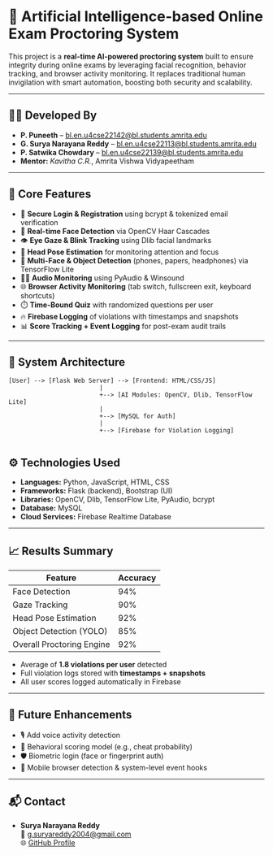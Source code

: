 # 🧠 Artificial Intelligence-based Online Exam Proctoring System

This project is a **real-time AI-powered proctoring system** built to ensure integrity during online exams by leveraging facial recognition, behavior tracking, and browser activity monitoring. It replaces traditional human invigilation with smart automation, boosting both security and scalability.

---

## 👨‍💻 Developed By

- **P. Puneeth** – bl.en.u4cse22142@bl.students.amrita.edu  
- **G. Surya Narayana Reddy** – bl.en.u4cse22113@bl.students.amrita.edu  
- **P. Satwika Chowdary** – bl.en.u4cse22139@bl.students.amrita.edu  
- **Mentor:** *Kavitha C.R.*, Amrita Vishwa Vidyapeetham

---

## 🎯 Core Features

- 🔐 **Secure Login & Registration** using bcrypt & tokenized email verification
- 🎥 **Real-time Face Detection** via OpenCV Haar Cascades
- 👁️ **Eye Gaze & Blink Tracking** using Dlib facial landmarks
- 📐 **Head Pose Estimation** for monitoring attention and focus
- 📸 **Multi-Face & Object Detection** (phones, papers, headphones) via TensorFlow Lite
- 🧏‍♂️ **Audio Monitoring** using PyAudio & Winsound
- 🌐 **Browser Activity Monitoring** (tab switch, fullscreen exit, keyboard shortcuts)
- ⏱️ **Time-Bound Quiz** with randomized questions per user
- 🔥 **Firebase Logging** of violations with timestamps and snapshots
- 📊 **Score Tracking + Event Logging** for post-exam audit trails

---

## 🧱 System Architecture

```plaintext
[User] --> [Flask Web Server] --> [Frontend: HTML/CSS/JS]
                         |
                         +--> [AI Modules: OpenCV, Dlib, TensorFlow Lite]
                         |
                         +--> [MySQL for Auth]
                         |
                         +--> [Firebase for Violation Logging]


```

## ⚙️ Technologies Used

- **Languages:** Python, JavaScript, HTML, CSS  
- **Frameworks:** Flask (backend), Bootstrap (UI)  
- **Libraries:** OpenCV, Dlib, TensorFlow Lite, PyAudio, bcrypt  
- **Database:** MySQL  
- **Cloud Services:** Firebase Realtime Database  

---

## 📈 Results Summary

| Feature                   | Accuracy |
|---------------------------|----------|
| Face Detection            | 94%      |
| Gaze Tracking             | 90%      |
| Head Pose Estimation      | 92%      |
| Object Detection (YOLO)   | 85%      |
| Overall Proctoring Engine | 92%      |

- Average of **1.8 violations per user** detected  
- Full violation logs stored with **timestamps + snapshots**  
- All user scores logged automatically in Firebase  

---

## 🚀 Future Enhancements

- 🎙️ Add voice activity detection  
- 🧠 Behavioral scoring model (e.g., cheat probability)  
- 🛡️ Biometric login (face or fingerprint auth)  
- 📲 Mobile browser detection & system-level event hooks  

---

## 📬 Contact

- **Surya Narayana Reddy**  
📧 g.suryareddy2004@gmail.com  
🌐 [GitHub Profile](https://github.com/iamsurya02)

